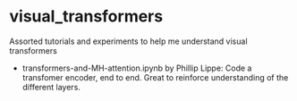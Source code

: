 # visual_transformers
Assorted tutorials and experiments to help me understand visual transformers

- transformers-and-MH-attention.ipynb by Phillip Lippe: Code a transfomer encoder, end to end. Great to reinforce understanding of the different layers.
